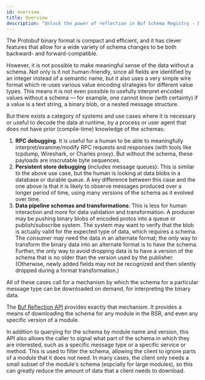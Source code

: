```yaml
---
id: overview
title: Overview
description: "Unlock the power of reflection in Buf Schema Registry - Explore the overview of features and benefits to accelerate your Protobuf development."
---
```


The Protobuf binary format is compact and efficient, and it has clever features that allow for a
wide variety of schema changes to be both backward- and forward-compatible.

However, it is not possible to make meaningful sense of the data without a schema. Not only is it
not human-friendly, since all fields are identified by an integer instead of a semantic name, but
it also uses a very simple wire format which re-uses various value encoding strategies for
different value types. This means it is not even possible to usefully interpret encoded values
without a schema — for example, one cannot know (with certainty) if a value is a text string, a
binary blob, or a nested message structure.

But there exists a category of systems and use cases where it is necessary or useful to decode the
data at runtime, by a process or user agent that does not have prior (compile-time) knowledge of
the schemas:

1. **RPC debugging**. It is useful for a human to be able to meaningfully interpret/examine/modify
   RPC requests and responses (with tools like tcpdump, Wireshark, or Charles proxy). But without
   the schema, these payloads are inscrutable byte sequences.
2. **Persistent store debugging** (includes message queues): This is similar to the above use case,
   but the human is looking at data blobs in a database or durable queue. A key difference between
   this case and the one above is that it is likely to observe messages produced over a longer
   period of time, using many versions of the schema as it evolved over time.
3. **Data pipeline schemas and transformations**: This is less for human interaction and more for
   data validation and transformation. A producer may be pushing binary blobs of encoded protos
   into a queue or publish/subscribe system. The system may want to verify that the blob is
   actually valid for the expected type of data, which requires a schema. The consumer may need
   the data in an alternate format; the only way to transform the binary data into an alternate
   format is to have the schema. Further, the only way to avoid dropping data is to have a version
   of the schema that is no older than the version used by the publisher. (Otherwise, newly added
   fields may not be recognized and then silently dropped during a format transformation.)

All of these cases call for a mechanism by which the schema for a particular message type can be
downloaded on demand, for interpreting the binary data.

The [Buf Reflection API](https://buf.build/bufbuild/reflect) provides exactly that mechanism.
It provides a means of downloading the schema for any module in the BSR, and even any specific
version of a module.

In addition to querying for the schema by module name and version, this API also allows the
caller to signal what part of the schema in which they are interested, such as a specific
message type or a specific service or method. This is used to filter the schema, allowing
the client to ignore parts of a module that it does not need. In many cases, the client only
needs a small subset of the module's schema (espcially for large modules), so this can
greatly reduce the amount of data that a client needs to download.


